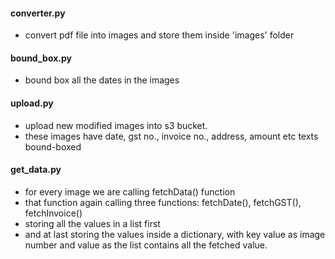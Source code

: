 #### converter.py

- convert pdf file into images and store them inside 'images' folder

#### bound_box.py

- bound box all the dates in the images

#### upload.py

- upload new modified images into s3 bucket.
- these images have date, gst no., invoice no., address, amount etc texts bound-boxed

#### get_data.py

- for every image we are calling fetchData() function
- that function again calling three functions: fetchDate(), fetchGST(), fetchInvoice()
- storing all the values in a list first
- and at last storing the values inside a dictionary, with key value as image number and value as the list contains all the fetched value.

